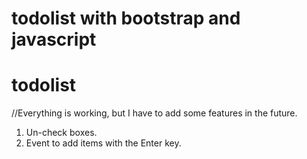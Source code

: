 # todolist with bootstrap and javascript
# todolist

//Everything is working, but I have to add some features in the future.
1) Un-check boxes.
2) Event to add items with the Enter key.
